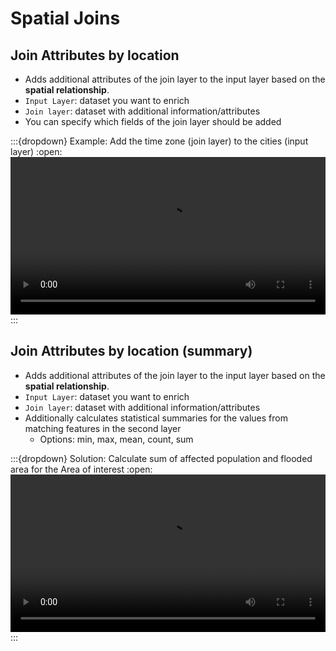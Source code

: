 # Spatial Joins

## Join Attributes by location
- Adds additional attributes of the join layer to the input layer based on the __spatial relationship__.
- `Input Layer`: dataset you want to enrich
- `Join layer`: dataset with additional information/attributes
- You can specify which fields of the join layer should be added

:::{dropdown} Example: Add the time zone (join layer) to the cities (input layer)
:open:
<video width="100%" controls src="https://github.com/GIScience/gis-training-resource-center/raw/main/fig/en_qgis_spatial_join_wiki.mp4"></video>
:::

## Join Attributes by location (summary)
- Adds additional attributes of the join layer to the input layer based on the __spatial relationship__.
- `Input Layer`: dataset you want to enrich
- `Join layer`: dataset with additional information/attributes
- Additionally calculates statistical summaries for the values from matching features in the second layer
    - Options: min, max, mean, count, sum

:::{dropdown} Solution: Calculate sum of affected population and flooded area for the Area of interest
:open:
<video width="100%" controls src="https://github.com/GIScience/gis-training-resource-center/raw/main/fig/en_exercise_spatial_join.mp4"></video>
:::